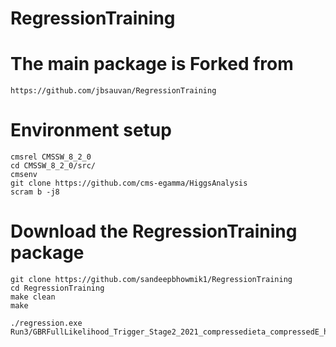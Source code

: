 # RegressionTraining

# The main package is Forked from 

```
https://github.com/jbsauvan/RegressionTraining

```

#  Environment setup
```
cmsrel CMSSW_8_2_0
cd CMSSW_8_2_0/src/
cmsenv
git clone https://github.com/cms-egamma/HiggsAnalysis
scram b -j8
```

# Download the RegressionTraining package

```
git clone https://github.com/sandeepbhowmik1/RegressionTraining
cd RegressionTraining
make clean
make

./regression.exe Run3/GBRFullLikelihood_Trigger_Stage2_2021_compressedieta_compressedE_hasEM_isMerged_20210727.config

```